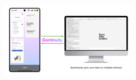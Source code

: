 <div style="text-align: center;">
<img src="./app/continuity.png" style="width: 80%; height: auto;" />
</div>